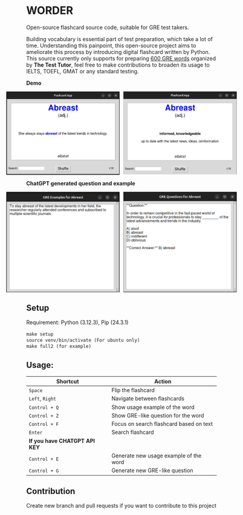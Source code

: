 # WORDER
Open-source flashcard source code, suitable for GRE test takers.

Building vocabulary is essential part of test preparation, which take a lot of time. Understanding this painpoint, this open-source project aims to ameliorate this process by introducing digital flashcard written by Python. This source currently only supports for preparing [600 GRE words](https://www.youtube.com/watch?v=ztPuECxARHc&t=976s) organized by **The Test Tutor**, feel free to make contributions to broaden its usage to IELTS, TOEFL, GMAT or any standard testing.




__Demo__
<div style="display: flex; justify-content: center; align-items: center; gap: 10px;">
    <img src="./asset/front.png" alt="Front" title="Front" width="300" />
    <img src="./asset/back.png" alt="Back" title="Back" width="300" />
</div>

__ChatGPT generated question and example__
<div style="display: flex; justify-content: center; align-items: center; gap: 10px;">
    <img src="./asset/generated_example.png" alt="Generated example" title="Front" width="300" />
    <img src="./asset/generated_question.png" alt="Generated question" title="Back" width="300" />
</div>



## Setup
Requirement: Python (3.12.3), Pip (24.3.1)
```
make setup
source venv/bin/activate (For ubuntu only)
make full2 (for example)
```

## Usage:
| **Shortcut**         | **Action**                               |
|-----------------------|------------------------------------------|
| `Space`              | Flip the flashcard                      |
| `Left`, `Right`      | Navigate between flashcards             |
| `Control + Q`        | Show usage example of the word          |
| `Control + Z`        | Show GRE-like question for the word     |
| `Control + F`        | Focus on search flashcard based on text |
| `Enter`              | Search flashcard                       |
| **If you have CHATGPT API KEY** |                              |
| `Control + E`        | Generate new usage example of the word  |
| `Control + G`        | Generate new GRE-like question          |

## Contribution
Create new branch and pull requests if you want to contribute to this project
